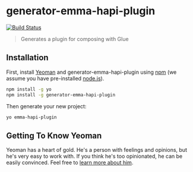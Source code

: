 # generator-emma-hapi-plugin

[![Build Status](https://travis-ci.org/niftyn8/generator-emma-hapi-plugin.svg?branch=master)](https://travis-ci.org/niftyn8/generator-emma-hapi-plugin)

> Generates a plugin for composing with Glue

## Installation

First, install [Yeoman](http://yeoman.io) and generator-emma-hapi-plugin using [npm](https://www.npmjs.com/) (we assume you have pre-installed [node.js](https://nodejs.org/)).

```bash
npm install -g yo
npm install -g generator-emma-hapi-plugin
```

Then generate your new project:

```bash
yo emma-hapi-plugin
```

## Getting To Know Yeoman

Yeoman has a heart of gold. He&#39;s a person with feelings and opinions, but he&#39;s very easy to work with. If you think he&#39;s too opinionated, he can be easily convinced. Feel free to [learn more about him](http://yeoman.io/).
